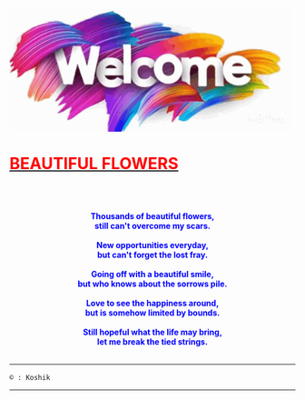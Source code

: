 <p><img align="center" src="/welcome-youre-welcome.gif"/></p>

<h1> <b> <u> <font color="red"> BEAUTIFUL FLOWERS </font> </u> </b> </h1>

<p><br> 
<br>
<center><b><font color="blue">
Thousands of beautiful flowers,<br>
still can't overcome my scars.<br><br>
New opportunities everyday,<br>
but can't forget the lost fray.<br><br>
Going off with a beautiful smile,<br>
but who knows about the sorrows pile.<br><br>
Love to see the happiness around,<br>
but is somehow limited by bounds.<br><br>
Still hopeful what the life may bring,<br>
let me break the tied strings.</font><br><br>
</b></center>
</p>

___________________________________________
```
© : Koshik
```
___________________________________________
